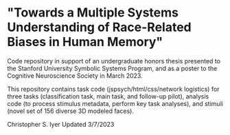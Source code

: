 # "Towards a Multiple Systems Understanding of Race-Related Biases in Human Memory"
Code repository in support of an undergraduate honors thesis presented to the Stanford University Symbolic Systems Program, and as a poster to the Cognitive Neuroscience Society in March 2023.

This repository contains task code (jspsych/html/css/network logistics) for three tasks (classification task, main task, and follow-up pilot), analysis code (to process stimulus metadata, perform key task analyses), and stimuli (novel set of 156 diverse 3D modeled faces). 

Christopher S. Iyer
Updated 3/7/2023
